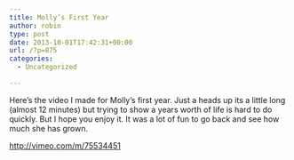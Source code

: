 ```yaml
---
title: Molly’s First Year
author: robin
type: post
date: 2013-10-01T17:42:31+00:00
url: /?p=875
categories:
  - Uncategorized

---
```

Here&#8217;s the video I made for Molly&#8217;s first year. Just a heads up its a little long (almost 12 minutes) but trying to show a years worth of life is hard to do quickly. But I hope you enjoy it. It was a lot of fun to go back and see how much she has grown. 

<http://vimeo.com/m/75534451>